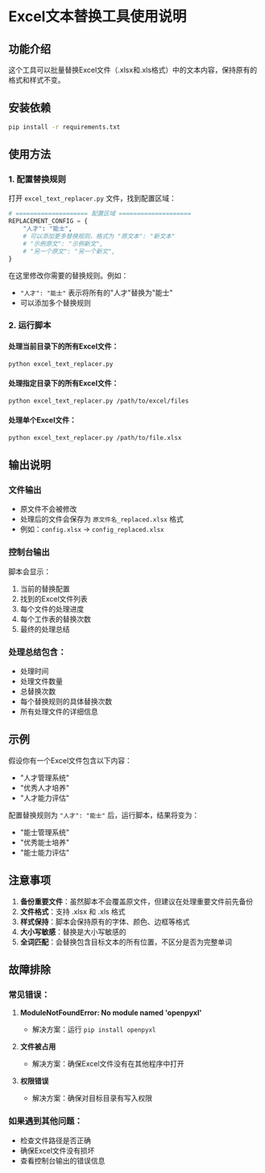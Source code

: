 # Excel文本替换工具使用说明

## 功能介绍
这个工具可以批量替换Excel文件（.xlsx和.xls格式）中的文本内容，保持原有的格式和样式不变。

## 安装依赖
```bash
pip install -r requirements.txt
```

## 使用方法

### 1. 配置替换规则
打开 `excel_text_replacer.py` 文件，找到配置区域：

```python
# ==================== 配置区域 ====================
REPLACEMENT_CONFIG = {
    "人才": "能士",
    # 可以添加更多替换规则，格式为 "原文本": "新文本"
    # "示例原文": "示例新文",
    # "另一个原文": "另一个新文",
}
```

在这里修改你需要的替换规则。例如：
- `"人才": "能士"` 表示将所有的"人才"替换为"能士"
- 可以添加多个替换规则

### 2. 运行脚本

#### 处理当前目录下的所有Excel文件：
```bash
python excel_text_replacer.py
```

#### 处理指定目录下的所有Excel文件：
```bash
python excel_text_replacer.py /path/to/excel/files
```

#### 处理单个Excel文件：
```bash
python excel_text_replacer.py /path/to/file.xlsx
```

## 输出说明

### 文件输出
- 原文件不会被修改
- 处理后的文件会保存为 `原文件名_replaced.xlsx` 格式
- 例如：`config.xlsx` → `config_replaced.xlsx`

### 控制台输出
脚本会显示：
1. 当前的替换配置
2. 找到的Excel文件列表
3. 每个文件的处理进度
4. 每个工作表的替换次数
5. 最终的处理总结

### 处理总结包含：
- 处理时间
- 处理文件数量
- 总替换次数
- 每个替换规则的具体替换次数
- 所有处理文件的详细信息

## 示例

假设你有一个Excel文件包含以下内容：
- "人才管理系统"
- "优秀人才培养"
- "人才能力评估"

配置替换规则为 `"人才": "能士"` 后，运行脚本，结果将变为：
- "能士管理系统"
- "优秀能士培养"
- "能士能力评估"

## 注意事项

1. **备份重要文件**：虽然脚本不会覆盖原文件，但建议在处理重要文件前先备份
2. **文件格式**：支持 .xlsx 和 .xls 格式
3. **样式保持**：脚本会保持原有的字体、颜色、边框等格式
4. **大小写敏感**：替换是大小写敏感的
5. **全词匹配**：会替换包含目标文本的所有位置，不区分是否为完整单词

## 故障排除

### 常见错误：
1. **ModuleNotFoundError: No module named 'openpyxl'**
   - 解决方案：运行 `pip install openpyxl`

2. **文件被占用**
   - 解决方案：确保Excel文件没有在其他程序中打开

3. **权限错误**
   - 解决方案：确保对目标目录有写入权限

### 如果遇到其他问题：
- 检查文件路径是否正确
- 确保Excel文件没有损坏
- 查看控制台输出的错误信息
